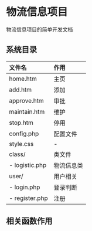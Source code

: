 物流信息项目
===

物流信息项目的简单开发文档

系统目录
---

|文件名|作用|
|:-----|:---|
|home.htm		|	主页|
| add.htm		|	添加|
| approve.htm	|	审批|
| maintain.htm	|	维护|
| stop.htm		|	停用|
| config.php	|	配置文件|
| style.css		|	-|
| class/		|	类文件|
|	- logistic.php|	物流信息类|
| user/			|	用户相关|
|	- login.php	|	登录判断|
|	- register.php|	注册|

相关函数作用
---
